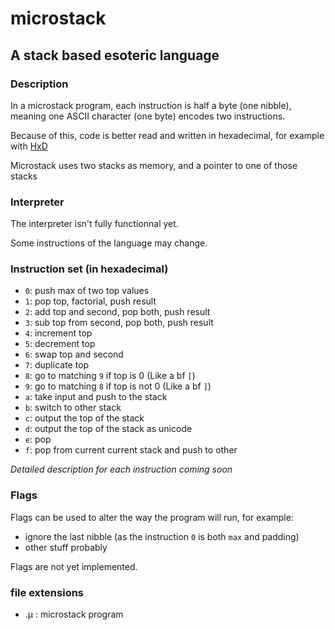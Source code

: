 # microstack
## A stack based esoteric language

### Description

In a microstack program, each instruction is half a byte (one nibble), meaning one ASCII character (one byte) encodes two instructions.

Because of this, code is better read and written in hexadecimal, for example with [HxD](https://mh-nexus.de/en/hxd/)

Microstack uses two stacks as memory, and a pointer to one of those stacks

### Interpreter

The interpreter isn't fully functionnal yet.

Some instructions of the language may change.

### Instruction set (in hexadecimal)

- `0`: push max of two top values
- `1`: pop top, factorial, push result
- `2`: add top and second, pop both, push result
- `3`: sub top from second, pop both, push result
- `4`: increment top
- `5`: decrement top
- `6`: swap top and second
- `7`: duplicate top
- `8`: go to matching `9` if top is 0 (Like a bf `[`)
- `9`: go to matching `8` if top is not 0 (Like a bf `]`)
- `a`: take input and push to the stack
- `b`: switch to other stack
- `c`: output the top of the stack
- `d`: output the top of the stack as unicode
- `e`: pop
- `f`: pop from current current stack and push to other

*Detailed description for each instruction coming soon*

### Flags

Flags can be used to alter the way the program will run, for example:

- ignore the last nibble (as the instruction `0` is both `max` and padding)
- other stuff probably

Flags are not yet implemented.

### file extensions
- .µ    : microstack program

